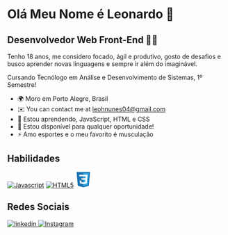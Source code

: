 

Olá Meu Nome é Leonardo 👋
==========================

Desenvolvedor Web Front-End 👨‍💻
-----------------------------

Tenho 18 anos, me considero focado, ágil e produtivo, gosto de desafios e busco aprender novas linguagens e sempre ir além do imaginável.

Cursando Tecnólogo em Análise e Desenvolvimento de Sistemas, 1º Semestre! 

* 🌍  Moro em Porto Alegre, Brasil
* ✉️  You can contact me at [leohnunes04@gmail.com](mailto:leohnunes04@gmail.com)
* 🧠  Estou aprendendo, JavaScript, HTML e CSS
* 🤝  Estou disponível para qualquer oportunidade!
* ⚡  Amo esportes e o meu favorito é musculação

## Habilidades

<p align="left">
<a href="https://developer.mozilla.org/en-US/docs/Web/JavaScript" target="_blank" rel="noreferrer"><img src="https://raw.githubusercontent.com/danielcranney/readme-generator/main/public/icons/skills/javascript-colored.svg" width="36" height="36" alt="Javascript" /></a>
<a href="https://developer.mozilla.org/en-US/docs/Glossary/HTML5" target="_blank" rel="noreferrer"><img src="https://raw.githubusercontent.com/danielcranney/readme-generator/main/public/icons/skills/html5-colored.svg" width="36" height="36" alt="HTML5" /></a>
<a href="https://developer.mozilla.org/en-US/docs/Web/css" target="_blank" rel="noreferrer"><img src="https://raw.githubusercontent.com/devicons/devicon/master/icons/css3/css3-original.svg" width="36" height="36" alt="CSS"/></a>
</p>

## Redes Sociais
<a href="https://www.linkedin.com/in/leonardo-nunes-899276264/" target="_blank" rel="noreferrer"><img src="https://img.shields.io/badge/LinkedIn-0077B5?style=for-the-badge&logo=linkedin&logoColor=white" width="40" height="40" alt="linkedin">
<a href="https://www.instagram.com/leoonuness_/" target="_blank" rel="noreferrer"><img src="https://img.shields.io/badge/Instagram-E4405F?style=for-the-badge&logo=instagram&logoColor=white" width="40" height="40" alt="Instagram"></a>
